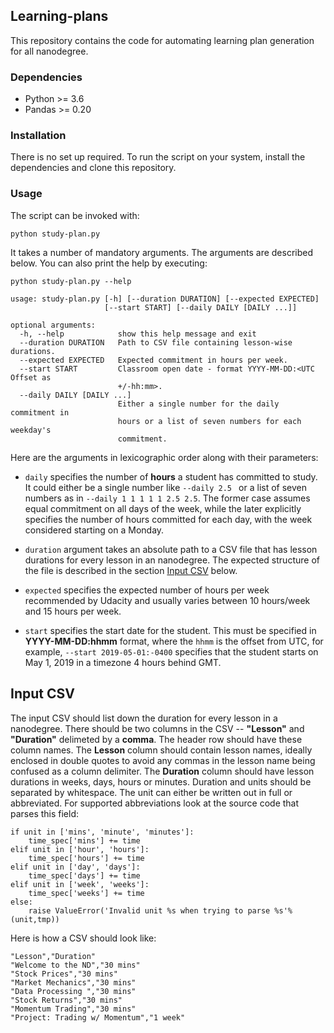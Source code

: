 ## Learning-plans
This repository contains the code for automating learning plan generation for all nanodegree. 

### Dependencies
 - Python >= 3.6
 - Pandas >= 0.20

 ### Installation
 There is no set up required. To run the script on your system, install the dependencies and clone this repository.

 ### Usage
 The script can be invoked with:

```python study-plan.py```

It takes a number of mandatory arguments. The arguments are described below. You can also print the help by executing:

```python study-plan.py --help```

```
usage: study-plan.py [-h] [--duration DURATION] [--expected EXPECTED]
                     [--start START] [--daily DAILY [DAILY ...]]

optional arguments:
  -h, --help            show this help message and exit
  --duration DURATION   Path to CSV file containing lesson-wise durations.
  --expected EXPECTED   Expected commitment in hours per week.
  --start START         Classroom open date - format YYYY-MM-DD:<UTC Offset as
                        +/-hh:mm>.
  --daily DAILY [DAILY ...]
                        Either a single number for the daily commitment in
                        hours or a list of seven numbers for each weekday's
                        commitment.
```
Here are the arguments in lexicographic order along with their parameters: 

- `daily` specifies the number of **hours** a student has committed to study. It could either be a single number like `--daily 2.5 ` or a list of seven numbers as in `--daily 1 1 1 1 1 2.5 2.5`. The former case assumes equal commitment on all days of the week, while the later explicitly specifies the number of hours committed for each day, with the week considered starting on a Monday.  

- `duration` argument takes an absolute path to a CSV file that has lesson durations for every lesson in an nanodegree. The expected structure of the file is described in the section [Input CSV]() below.

- `expected` specifies the expected number of hours per week recommended by Udacity and usually varies between 10 hours/week and 15 hours per week.

- `start` specifies the start date for the student. This must be specified in **YYYY-MM-DD:hhmm** format, where the `hhmm` is the offset from UTC, for example, `--start 2019-05-01:-0400` specifies that the student starts on May 1, 2019 in a timezone 4 hours behind GMT.


## Input CSV 

The input CSV should list down the duration for every lesson in a nanodegree. There should be two columns in the CSV -- **"Lesson"** and **"Duration"** delimeted by a **comma**. The header row should have these column names. The **Lesson** column should contain lesson names, ideally enclosed in double quotes to avoid any commas in the lesson name being confused as a column delimiter. The **Duration** column should have lesson durations in weeks, days, hours or minutes. Duration and units should be separated by whitespace. The unit can either be written out in full or abbreviated. For supported abbreviations look at the source code that parses this field:

```
if unit in ['mins', 'minute', 'minutes']:
    time_spec['mins'] += time
elif unit in ['hour', 'hours']:
    time_spec['hours'] += time
elif unit in ['day', 'days']:
    time_spec['days'] += time
elif unit in ['week', 'weeks']:
    time_spec['weeks'] += time
else:
    raise ValueError('Invalid unit %s when trying to parse %s'%(unit,tmp))
```
Here is how a CSV should look like:

```
"Lesson","Duration"
"Welcome to the ND","30 mins"
"Stock Prices","30 mins"
"Market Mechanics","30 mins"
"Data Processing ","30 mins"
"Stock Returns","30 mins"
"Momentum Trading","30 mins"
"Project: Trading w/ Momentum","1 week"
```





